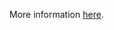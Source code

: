 More information [here](https://docs.prismacloud.io/en/enterprise-edition/policy-reference/alibaba-policies/alibaba-general-policies/ensure-alibaba-cloud-kms-key-rotation-is-enabled).
